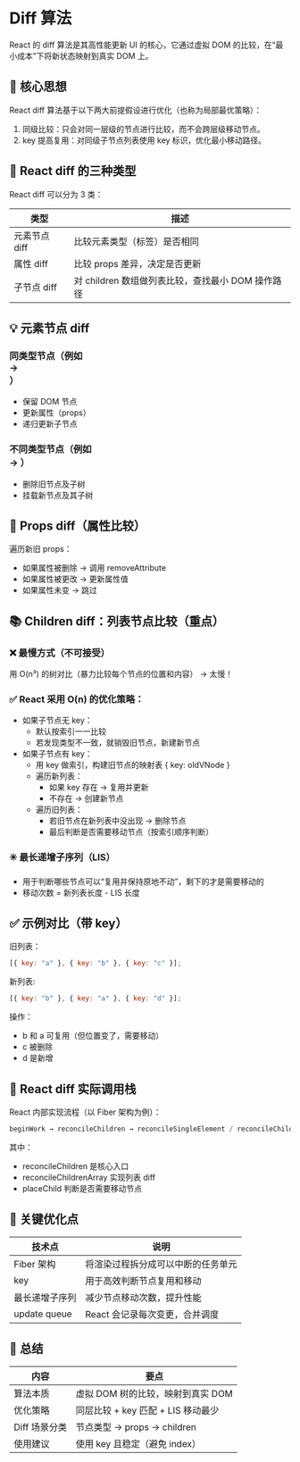 # Diff 算法

React 的 diff 算法是其高性能更新 UI 的核心，它通过虚拟 DOM 的比较，在“最小成本”下将新状态映射到真实 DOM 上。

## 🧠 核心思想

React diff 算法基于以下两大前提假设进行优化（也称为局部最优策略）：

1. 同级比较：只会对同一层级的节点进行比较，而不会跨层级移动节点。
2. key 提高复用：对同级子节点列表使用 key 标识，优化最小移动路径。

## 🔄 React diff 的三种类型

React diff 可以分为 3 类：

| 类型          | 描述                                              |
| ------------- | ------------------------------------------------- |
| 元素节点 diff | 比较元素类型（标签）是否相同                      |
| 属性 diff     | 比较 props 差异，决定是否更新                     |
| 子节点 diff   | 对 children 数组做列表比较，查找最小 DOM 操作路径 |

## 💡 元素节点 diff

### 同类型节点（例如 <div> → <div>）

- 保留 DOM 节点
- 更新属性（props）
- 递归更新子节点

### 不同类型节点（例如 <div> → <span>）

- 删除旧节点及子树
- 挂载新节点及其子树

## 🧩 Props diff（属性比较）

遍历新旧 props：

- 如果属性被删除 → 调用 removeAttribute
- 如果属性被更改 → 更新属性值
- 如果属性未变 → 跳过

## 📚 Children diff：列表节点比较（重点）

### ❌ 最慢方式（不可接受）

用 O(n³) 的树对比（暴力比较每个节点的位置和内容） → 太慢！

### ✅ React 采用 O(n) 的优化策略：

- 如果子节点无 key：
  - 默认按索引一一比较
  - 若发现类型不一致，就销毁旧节点，新建新节点
- 如果子节点有 key：
  - 用 key 做索引，构建旧节点的映射表 { key: oldVNode }
  - 遍历新列表：
    - 如果 key 存在 → 复用并更新
    - 不存在 → 创建新节点
  - 遍历旧列表：
    - 若旧节点在新列表中没出现 → 删除节点
    - 最后判断是否需要移动节点（按索引顺序判断）

### ✳️ 最长递增子序列（LIS）

- 用于判断哪些节点可以“复用并保持原地不动”，剩下的才是需要移动的
- 移动次数 = 新列表长度 - LIS 长度

## ✅ 示例对比（带 key）

旧列表：

```js
[{ key: "a" }, { key: "b" }, { key: "c" }];
```

新列表:

```js
[{ key: "b" }, { key: "a" }, { key: "d" }];
```

操作：

- b 和 a 可复用（但位置变了，需要移动）
- c 被删除
- d 是新增

## 🔧 React diff 实际调用栈

React 内部实现流程（以 Fiber 架构为例）：

```js
beginWork → reconcileChildren → reconcileSingleElement / reconcileChildrenArray → placeChild → completeWork
```

其中：

- reconcileChildren 是核心入口
- reconcileChildrenArray 实现列表 diff
- placeChild 判断是否需要移动节点

## 🔬 关键优化点

| 技术点         | 说明                               |
| -------------- | ---------------------------------- |
| Fiber 架构     | 将渲染过程拆分成可以中断的任务单元 |
| key            | 用于高效判断节点复用和移动         |
| 最长递增子序列 | 减少节点移动次数，提升性能         |
| update queue   | React 会记录每次变更，合并调度     |

## 📌 总结

| 内容          | 要点                               |
| ------------- | ---------------------------------- |
| 算法本质      | 虚拟 DOM 树的比较，映射到真实 DOM  |
| 优化策略      | 同层比较 + key 匹配 + LIS 移动最少 |
| Diff 场景分类 | 节点类型 → props → children        |
| 使用建议      | 使用 key 且稳定（避免 index）      |
